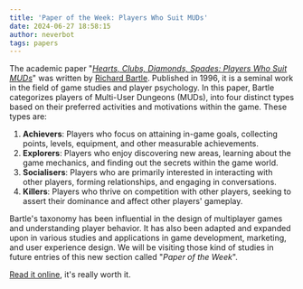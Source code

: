 ```yaml
---
title: 'Paper of the Week: Players Who Suit MUDs'
date: 2024-06-27 18:58:15
author: neverbot
tags: papers
---
```


The academic paper "[*Hearts, Clubs, Diamonds, Spades: Players Who Suit MUDs*](https://mud.co.uk/richard/hcds.htm)" was written by [Richard Bartle](https://mud.co.uk/richard/). Published in 1996, it is a seminal work in the field of game studies and player psychology. In this paper, Bartle categorizes players of Multi-User Dungeons (MUDs), into four distinct types based on their preferred activities and motivations within the game. These types are:

1. **Achievers**: Players who focus on attaining in-game goals, collecting points, levels, equipment, and other measurable achievements.
2. **Explorers**: Players who enjoy discovering new areas, learning about the game mechanics, and finding out the secrets within the game world.
3. **Socialisers**: Players who are primarily interested in interacting with other players, forming relationships, and engaging in conversations.
4. **Killers**: Players who thrive on competition with other players, seeking to assert their dominance and affect other players' gameplay.

Bartle's taxonomy has been influential in the design of multiplayer games and understanding player behavior. It has also been adapted and expanded upon in various studies and applications in game development, marketing, and user experience design. We will be visiting those kind of studies in future entries of this new section called "*Paper of the Week*".

[Read it online](https://mud.co.uk/richard/hcds.htm), it's really worth it.
